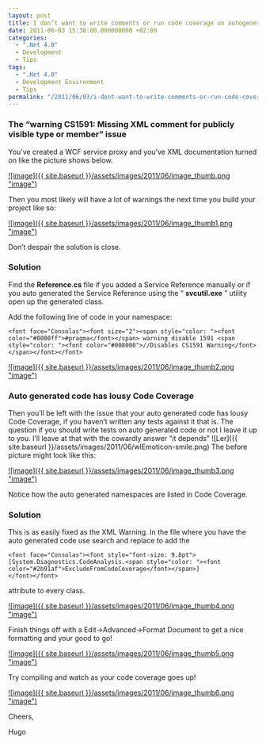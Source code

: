 ```yaml
---
layout: post
title: I don’t want to write comments or run code coverage on autogenerated code
date: 2011-06-03 15:38:00.000000000 +02:00
categories:
  - ".Net 4.0"
  - Development
  - Tips
tags:
  - ".Net 4.0"
  - Development Environment
  - Tips
permalink: "/2011/06/03/i-dont-want-to-write-comments-or-run-code-coverage-on-autogenerated-code/"
---
```


###

### The “warning CS1591: Missing XML comment for publicly visible type or member” issue

You’ve created a WCF service proxy and you’ve XML documentation turned on like the picture shows below.

[![image]({{ site.baseurl }}/assets/images/2011/06/image_thumb.png "image")](http://www.hugohaggmark.com/wp-content/uploads/2011/06/image.png)

Then you most likely will have a lot of warnings the next time you build your project like so:

[![image]({{ site.baseurl }}/assets/images/2011/06/image_thumb1.png "image")](http://www.hugohaggmark.com/wp-content/uploads/2011/06/image1.png)

Don’t despair the solution is close.

### Solution

Find the **Reference.cs** file if you added a Service Reference manually or if you auto generated the Service Reference using the “ **svcutil.exe** ” utility open up the generated class.

Add the following line of code in your namespace:

```
<font face="Consolas"><font size="2"><span style="color: "><font color="#0000ff">#pragma</font></span> warning disable 1591 <span style="color: "><font color="#008000">//Disables CS1591 Warning</font></span></font></font>
```

[![image]({{ site.baseurl }}/assets/images/2011/06/image_thumb2.png "image")](http://www.hugohaggmark.com/wp-content/uploads/2011/06/image2.png)

###

### Auto generated code has lousy Code Coverage

Then you’ll be left with the issue that your auto generated code has lousy Code Coverage, if you haven’t written any tests against it that is. The question if you should write tests on auto generated code or not I leave it up to you. I’ll leave at that with the cowardly answer “it depends” ![Ler]({{ site.baseurl }}/assets/images/2011/06/wlEmoticon-smile.png) The before picture might look like this:

[![image]({{ site.baseurl }}/assets/images/2011/06/image_thumb3.png "image")](http://www.hugohaggmark.com/wp-content/uploads/2011/06/image3.png)

Notice how the auto generated namespaces are listed in Code Coverage.

### Solution

This is as easily fixed as the XML Warning. In the file where you have the auto generated code use search and replace to add the

```
<font face="Consolas"><font style="font-size: 9.8pt">[System.Diagnostics.CodeAnalysis.<span style="color: "><font color="#2b91af">ExcludeFromCodeCoverage</font></span>]
</font></font>
```

attribute to every class.

[![image]({{ site.baseurl }}/assets/images/2011/06/image_thumb4.png "image")](http://www.hugohaggmark.com/wp-content/uploads/2011/06/image4.png)

Finish things off with a Edit-\>Advanced-\>Format Document to get a nice formatting and your good to go!

[![image]({{ site.baseurl }}/assets/images/2011/06/image_thumb5.png "image")](http://www.hugohaggmark.com/wp-content/uploads/2011/06/image5.png)

Try compiling and watch as your code coverage goes up!

[![image]({{ site.baseurl }}/assets/images/2011/06/image_thumb6.png "image")](http://www.hugohaggmark.com/wp-content/uploads/2011/06/image6.png)

Cheers,

Hugo
